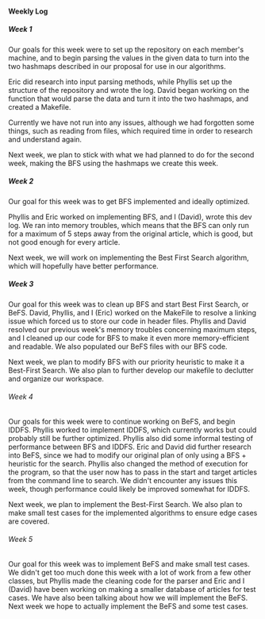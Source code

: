 #### Weekly Log

##### Week 1
  Our goals for this week were to set up the repository on each member's 
  machine, and to begin parsing the values in the given data to turn 
  into the two hashmaps described in our proposal for use in our algorithms.
  
  Eric did research into input parsing methods, while Phyllis set up the 
  structure of the repository and wrote the log. David began working on 
  the function that would parse the data and turn it into the two hashmaps,
  and created a Makefile. 
  
  Currently we have not run into any issues, although we
  had forgotten some things, such as reading from files, which required 
  time in order to research and understand again. 
  
  Next week, we plan to stick with what we had planned to do for the 
  second week, making the BFS using the hashmaps we create this week.
  
  ##### Week 2
  Our goal for this week was to get BFS implemented and ideally optimized.
  
  Phyllis and Eric worked on implementing BFS, and I (David), wrote this
  dev log. We ran into memory troubles, which means that the BFS can only
  run for a maximum of 5 steps away from the original article, which is
  good, but not good enough for every article.
  
  Next week, we will work on implementing the Best First Search algorithm,
  which will hopefully have better performance.

  ##### Week 3
  Our goal for this week was to clean up BFS and start Best First Search, or BeFS. 
  David, Phyllis, and I (Eric) worked on the MakeFile to resolve a linking issue which forced us 
  to store our code in header files. Phyllis and David resolved our previous week's memory troubles 
  concerning maximum steps, and I cleaned up our code for BFS to make it even more memory-efficient and readable.
  We also populated our BeFS files with our BFS code.

  Next week, we plan to modify BFS with our priority heuristic to make it a Best-First Search. We also plan to 
  further develop our makefile to declutter and organize our workspace. 
  
  ###### Week 4
  Our goals for this week were to continue working on BeFS, and begin IDDFS.
  Phyllis worked to implement IDDFS, which currently works but could probably still be further optimized. 
  Phyllis also did some informal testing of performance between BFS and IDDFS. Eric and David did further
  research into BeFS, since we had to modify our original plan of only using a BFS + heuristic for the search.
  Phyllis also changed the method of execution for the program, so that the user now has to pass in the
  start and target articles from the command line to search. We didn't encounter any issues this week, though
  performance could likely be improved somewhat for IDDFS.
  
  Next week, we plan to implement the Best-First Search. We also plan to make small test cases for the 
  implemented algorithms to ensure edge cases are covered.
  
  ###### Week 5
  Our goal for this week was to implement BeFS and make small test cases.
  We didn't get too much done this week with a lot of work from a few other classes, but Phyllis made the cleaning code for the parser and Eric and I (David) have been working on making a smaller database of articles for test cases. We have also been talking about how we will implement the BeFS.
  Next week we hope to actually implement the BeFS and some test cases.
